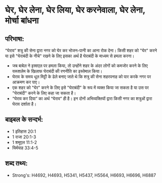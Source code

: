 # घेर, घेर लेना, घेर लिया, घेर करनेवाला, घेर लेना, मोर्चा बांधना #

## परिभाषा: ##

“घेराव” शत्रु की सेना द्वारा नगर को घेर कर भोजन-पानी का आना रोक देना। किसी शहर को "घेर" करने या इसे "घेराबंदी के नीचे" रखने के लिए इसका अर्थ है घेराबंदी के माध्यम से हमला करना।

* जब बाबेल ने इस्राएल पर हमला किया, तो उन्होंने शहर के अंदर लोगों को कमजोर करने के लिए यरूशलेम के खिलाफ घेराबंदी की रणनीति का इस्तेमाल किया।
* घेराव के समय धूल मिट्टी के ढेले बनाए जाते थे कि शत्रु की सेना शहरपनाह को पार करके नगर पर आक्रमण कर पाए।
* एक शहर को "घेर" करने के लिए इसे "घेराबंदी" के रूप में व्यक्त किया जा सकता है या उस पर "घेराबंदी" करने के लिए कहा जा सकता है। 
* “घेराव कर दिया” का अर्थ “घेराव” ही है। इन दोनों अभिव्यक्तियों द्वारा किसी नगर का शत्रुओं द्वारा घेराव दर्शाता है।

## बाइबल के सन्दर्भ: ##

* 1 इतिहास 20:1
* 1 राजा 20:1-3
* 1 शमूएल 11:1-2
* यिर्मयाह 33:4-5

## शब्द तथ्य: ##

* Strong's: H4692, H4693, H5341, H5437, H5564, H6693, H6696, H6887
